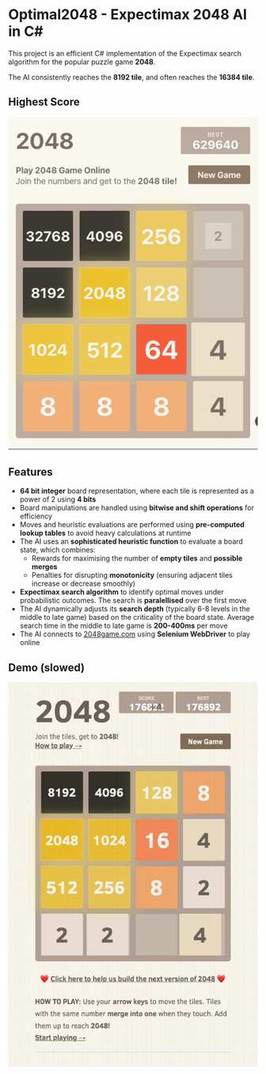 # Optimal2048 - Expectimax 2048 AI in C#

This project is an efficient C# implementation of the Expectimax search algorithm for the popular puzzle game **2048**.

The AI consistently reaches the **8192 tile**, and often reaches the **16384 tile**.

## Highest Score
![highest-score](./highest-score.png)

## Features

- **64 bit integer** board representation, where each tile is represented as a power of 2 using **4 bits**
- Board manipulations are handled using **bitwise and shift operations** for efficiency
- Moves and heuristic evaluations are performed using **pre-computed lookup tables** to avoid heavy calculations at runtime
- The AI uses an **sophisticated heuristic function** to evaluate a board state, which combines:
  - Rewards for maximising the number of **empty tiles** and **possible merges**
  - Penalties for disrupting **monotonicity** (ensuring adjacent tiles increase or decrease smoothly)
- **Expectimax search algorithm** to identify optimal moves under probabilistic outcomes. The search is **paralellised** over the first move
- The AI dynamically adjusts its **search depth** (typically 6-8 levels in the middle to late game) based on the criticality of the board state. Average search time in the middle to late game is **200-400ms** per move
- The AI connects to [2048game.com](https://2048game.com) using **Selenium WebDriver** to play online

## Demo (slowed)

![16384](./16384.gif)